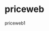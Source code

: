 # priceweb
priceweb1
<script src="https://widgets.coingecko.com/gecko-coin-price-marquee-widget.js"></script>
<gecko-coin-price-marquee-widget locale="en" dark-mode="true" outlined="true" coin-ids="matr1x,gala,planet-mojo,pixels,ronin,immutable-x,magic,magic-eden,xai-blockchain,illuvium,smooth-love-potion,matr1x-fire,avalanche-2,polygon-ecosystem-token,raydium,official-trump,shrapnel-2" initial-currency="usd"></gecko-coin-price-marquee-widget>
